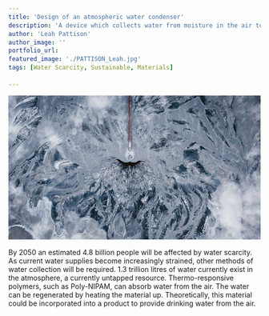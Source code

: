 ```yaml
---
title: 'Design of an atmospheric water condenser'
description: 'A device which collects water from moisture in the air to meet water demands in water scarce areas.'
author: 'Leah Pattison'
author_image: ''
portfolio_url:
featured_image: './PATTISON_Leah.jpg'
tags: [Water Scarcity, Sustainable, Materials]

---
```


![](./PATTISON_Leah.jpg)

By 2050 an estimated 4.8 billion people will be affected by water scarcity. As current water supplies become increasingly strained, other methods of water collection will be required. 1.3 trillion litres of water currently exist in the atmosphere, a currently untapped resource. Thermo-responsive polymers, such as Poly-NIPAM, can absorb water from the air. The water can be regenerated by heating the material up. Theoretically, this material could be incorporated into a product to provide drinking water from the air.
